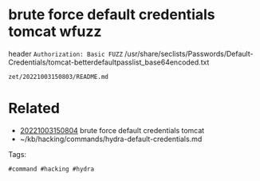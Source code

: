 # brute force default credentials tomcat wfuzz
header `Authorization: Basic FUZZ`
/usr/share/seclists/Passwords/Default-Credentials/tomcat-betterdefaultpasslist_base64encoded.txt

` zet/20221003150803/README.md `

# Related

- [20221003150804](/zet/20221003150804/README.md) brute force default credentials tomcat
- ~/kb/hacking/commands/hydra-default-credentials.md

Tags:

    #command #hacking #hydra 

